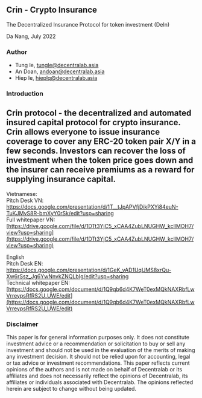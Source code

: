 ## Crin - Crypto Insurance

The Decentralized Insurance Protocol for token investment (DeIn)


Da Nang, July 2022
### Author
- Tung le, tungle@decentralab.asia
- An Doan, andoan@decentralab.asia
- Hiep le, hieplq@decentralab.asia

### Introduction

Crin protocol - the decentralized and automated insured capital protocol for crypto insurance. Crin allows everyone to issue insurance coverage to cover any ERC-20 token pair X/Y in a few seconds. Investors can recover the loss of investment when the token price goes down and the insurer can receive premiums as a reward for supplying insurance capital.
---
Vietnamese:
<br/>
Pitch Desk VN: https://docs.google.com/presentation/d/1T__tJpAPVfjDikPXYi84euN-TuKJMvS8R-bmXyY0rSk/edit?usp=sharing
<br/>
Full whitepaper VN: [https://drive.google.com/file/d/1DTt3YjC5_xCAA4ZubLNUGHW_kcllMOH7/view?usp=sharing](https://drive.google.com/file/d/1DTt3YjC5_xCAA4ZubLNUGHW_kcllMOH7/view?usp=sharing)

English
<br/>
Pitch Desk EN: https://docs.google.com/presentation/d/1GeK_vAD1UqUMS8xrQu-Xw6rSsz_Jg6YwNnvkZNQLbIg/edit?usp=sharing
<br/>
Technical whitepaper EN: [https://docs.google.com/document/d/1Q9qb6d4K7WeT0exMQkNAXRbfLwVrreypsRfRS2U_UWE/edit](https://docs.google.com/document/d/1Q9qb6d4K7WeT0exMQkNAXRbfLwVrreypsRfRS2U_UWE/edit)

### Disclaimer
This paper is for general information purposes only. It does not constitute investment advice or a recommendation or solicitation to buy or sell any investment and should not be used in the evaluation of the merits of making any investment decision. It should not be relied upon for accounting, legal or tax advice or investment recommendations. This paper reflects current opinions of the authors and is not made on behalf of Decentralab or its affiliates and does not necessarily reflect the opinions of Decentralab, its affiliates or individuals associated with Decentralab. The opinions reflected herein are subject to change without being updated.
